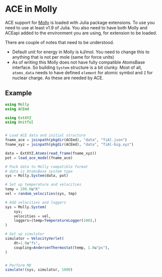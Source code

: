 # ACE in Molly

ACE support for [Molly](https://github.com/JuliaMolSim/Molly.jl) is loaded with Julia package extensions.
To use you need to use at least v1.9 of Julia. You also need to have both Molly and ACEapi added to the environment you are using, for extension to be loaded.

There are couple of notes that need to be understood.

- Default unit for energy in Molly is kJ/mol. You need to change this to anything that is not per mole (same for force units)
- As of writing this Molly does not have fully compatible AtomsBase interface. So building `System` structure is a bit clunky. Most of all, `atoms_data` needs to have defined `element` for atomic symbol and `Z` for nuclear charge. As these are needed by ACE.

## Example

```julia
using Molly
using ACEmd

using ExtXYZ
using Unitful


# Load ACE data and initial structure
fname_ace = joinpath(pkgdir(ACEmd), "data", "TiAl.json")
fname_xyz = joinpath(pkgdir(ACEmd), "data", "TiAl-big.xyz")

data = ExtXYZ.Atoms(read_frame(fname_xyz))
pot = load_ace_model(fname_ace)

# Pack data to Molly compatible format
# data is AtomsBase system type
sys = Molly.System(data, pot)

# Set up temperature and velocities
temp = 298.0u"K"
vel = random_velocities(sys, tmp)

# Add velocities and loggers
sys = Molly.System(
    sys;
    velocities = vel,
    loggers=(temp=TemperatureLogger(100),)
)

# Set up simulator
simulator = VelocityVerlet(
    dt=1.0u"fs",
    coupling=AndersenThermostat(temp, 1.0u"ps"),
)


# Perform MD
simulate!(sys, simulator, 1000)
```
